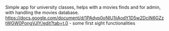 Simple app for university classes, helps with a movies finds and for admin, with handling the movies database.
https://docs.google.com/document/d/1PAdyp0oNIU1iiAodY1D5w2DciN6GZztWGW0PongVJlY/edit?tab=t.0 - some first sight functionalities
